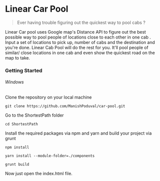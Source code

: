 # Linear Car Pool 

> Ever having trouble figuring out the quickest way to pool cabs ?

Linear Car pool uses Google map's Distance API to figure out the best possible way to pool people of locations close to each other in one cab . 
Input a set of locations to pick up, number of cabs and the destination and you're done. Linear Cab Pool will do the rest for you. It'll pool people of similar/ close locations in one cab and even show the quickest road on the map to take. 


### Getting Started

###### Windows

 Clone the repository on your local machine
 
 `git clone https://github.com/ManishPoduval/car-pool.git`

Go to the ShortestPath folder

`cd ShortestPath`

Install the required packages via npm and yarn and build your project via grunt

`npm install`

`yarn install --module-folder=./components`

`grunt build`

Now just open the index.html file.

